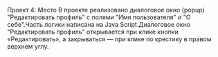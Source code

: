 Проект 4: Место
В проекте реализовано диалоговое окно (popup) "Редактировать профиль" c полями "Имя пользователя" и "О себе".Часть логики написана на Java Script.Диалоговое окно "Редактировать профиль" открывается при клике кнопки «Редактировать», а закрываться — при клике по крестику в правом верхнем углу.
